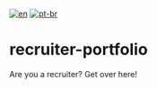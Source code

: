 [![en](https://img.shields.io/badge/lang-en-red.svg)](https://github.com/bruno-freitas-pro/recruiter-portfolio/blob/0c07d4c518b83eae2b8ae90e673b17658d8032cc/README.md)
[![pt-br](https://img.shields.io/badge/lang-pt--br-green.svg)](https://github.com/bruno-freitas-pro/recruiter-portfolio/blob/0c07d4c518b83eae2b8ae90e673b17658d8032cc/README.pt-br.md)

# recruiter-portfolio
Are you a recruiter? Get over here!
